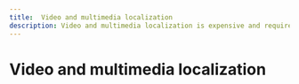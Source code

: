 ```yaml
---
title:  Video and multimedia localization
description: Video and multimedia localization is expensive and requires a unique strategy.
--- 
```


# Video and multimedia localization
